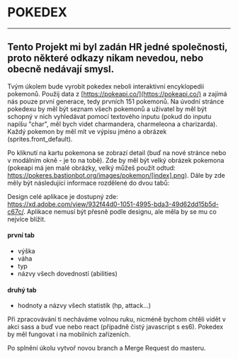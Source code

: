 # POKEDEX

---
Tento Projekt mi byl zadán HR jedné společnosti, proto některé odkazy nikam nevedou, nebo obecně nedávají smysl. 
---

Tvým úkolem bude vyrobit pokedex neboli interaktivní encyklopedii pokemonů. Použij data z [https://pokeapi.co/](https://pokeapi.co/) a zajímá nás pouze první generace, tedy prvních 151 pokemonů. Na úvodní stránce pokedexu by měl být seznam všech pokemonů a uživatel by měl být schopný v nich vyhledávat pomocí textového inputu (pokud do inputu napíšu "char", měl bych videt charmandera, charmeleona a charizarda). Každý pokemon by měl mít ve výpisu jméno a obrázek (sprites.front_default).

Po kliknutí na kartu pokemona se zobrazí detail (buď na nové stránce nebo v modálním okně - je to na tobě). Zde by měl být velký obrázek pokemona (pokeapi má jen malé obrázky, velký můžeš použít odtud: https://pokeres.bastionbot.org/images/pokemon/[index].png). Dále by zde měly být následující informace rozdělené do dvou tabů:

Design celé aplikace je dostupný zde: https://xd.adobe.com/view/932f44d0-1051-4995-bda3-49d62dd15b5d-c67c/. Aplikace nemusí být přesně podle designu, ale měla by se mu co nejvíce blížit.

#### první tab
  * výška
  * váha
  * typ
  * názvy všech dovedností (abilities)  
    
#### druhý tab
  * hodnoty a názvy všech statistik (hp, attack...)
  
Při zpracovávání ti necháváme volnou ruku, nicméně bychom chtěli vidět v akci sass a buď vue nebo react (případně čistý javascript s es6). Pokedex by měl fungovat i na mobilních zařízeních.
  
Po splnění úkolu vytvoř novou branch a Merge Request do masteru.

